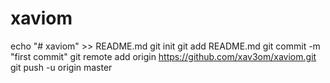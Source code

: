 # xaviom

echo "# xaviom" >> README.md
git init
git add README.md
git commit -m "first commit"
git remote add origin https://github.com/xav3om/xaviom.git
git push -u origin master
                
